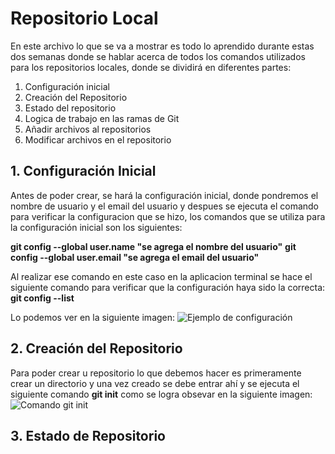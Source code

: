 # Repositorio Local 
En este archivo lo que se va a mostrar es todo lo aprendido durante estas dos semanas
donde se hablar acerca de todos los comandos utilizados para los repositorios locales,
donde se dividirá en diferentes partes:
1. Configuración inicial
2. Creación del Repositorio
3. Estado del repositorio
4. Logica de trabajo en las ramas de Git
5. Añadir archivos al repositorios
6. Modificar archivos en el repositorio

## 1. Configuración Inicial 
Antes de poder crear, se hará la configuración inicial, donde pondremos el nombre de usuario
y el email del usuario y despues se ejecuta el comando para verificar la configuracion que se 
hizo, los comandos que se utiliza para la configuración inicial son los siguientes:
 
**git config --global user.name "se agrega el nombre del usuario"**
**git config --global user.email "se agrega el email del usuario"**

Al realizar ese comando en este caso en la aplicacion terminal se hace el siguiente comando para 
verificar que la configuración haya sido la correcta:
**git config --list**

Lo podemos ver en la siguiente imagen:
![Ejemplo de configuración](https://linuxhandbook.com/content/images/2023/04/git-set-username-email.png "Configuración")

## 2. Creación del Repositorio
Para poder crear u repositorio lo que debemos hacer es primeramente crear un directorio y una vez creado se debe entrar ahí y se ejecuta el siguiente comando **git init**
como se logra obsevar en la siguiente imagen:
![Comando git init](https://www.sean-lloyd.com/assets/static/20210325-using-git-init.602bfbc.d38b1cc4c1193217e14af0687661a4ad.png)

## 3. Estado de Repositorio 
